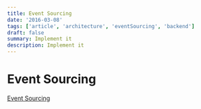 ```yaml
---
title: Event Sourcing
date: '2016-03-08'
tags: ['article', 'architecture', 'eventSourcing', 'backend']
draft: false
summary: Implement it
description: Implement it
---
```

# Event Sourcing


[Event Sourcing](https://arkwright.github.io/event-sourcing.html)

